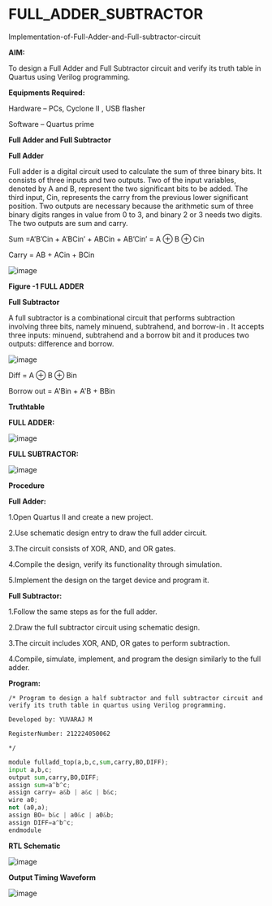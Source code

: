 # FULL_ADDER_SUBTRACTOR

Implementation-of-Full-Adder-and-Full-subtractor-circuit

**AIM:**

To design a Full Adder and Full Subtractor circuit and verify its truth table in Quartus using Verilog programming.

**Equipments Required:**

Hardware – PCs, Cyclone II , USB flasher

Software – Quartus prime

**Full Adder and Full Subtractor**

**Full Adder**

Full adder is a digital circuit used to calculate the sum of three binary bits. It consists of three inputs and two outputs. Two of the input variables, denoted by A and B, represent the two significant bits to be added. The third input, Cin, represents the carry from the previous lower significant position. Two outputs are necessary because the arithmetic sum of three binary digits ranges in value from 0 to 3, and binary 2 or 3 needs two digits. The two outputs are sum and carry.

Sum =A’B’Cin + A’BCin’ + ABCin + AB’Cin’ = A ⊕ B ⊕ Cin 

Carry = AB + ACin + BCin

![image](https://github.com/naavaneetha/FULL_ADDER_SUBTRACTOR/assets/154305477/0f30ba51-5ffb-4198-845f-18e054f675e7)

**Figure -1 FULL ADDER**

**Full Subtractor**

A full subtractor is a combinational circuit that performs subtraction involving three bits, namely minuend, subtrahend, and borrow-in . It accepts three inputs: minuend, subtrahend and a borrow bit and it produces two outputs: difference and borrow.

![image](https://github.com/naavaneetha/FULL_ADDER_SUBTRACTOR/assets/154305477/02b24f51-ab51-4304-9ad6-7b81ffc1ead5)

Diff = A ⊕ B ⊕ Bin 

Borrow out = A'Bin + A'B + BBin

**Truthtable**

**FULL ADDER:**

![image](https://github.com/gauthamkrishna7/FULL_ADDER_SUBTRACTOR/assets/141175025/45c32fff-2e17-4c4a-a926-b76cb65d64c0)

**FULL SUBTRACTOR:**

![image](https://github.com/gauthamkrishna7/FULL_ADDER_SUBTRACTOR/assets/141175025/3b04b320-ce82-4700-b219-98653b5c6d2c)


**Procedure**

**Full Adder:**

1.Open Quartus II and create a new project.

2.Use schematic design entry to draw the full adder circuit. 

3.The circuit consists of XOR, AND, and OR gates. 

4.Compile the design, verify its functionality through simulation. 

5.Implement the design on the target device and program it.


**Full Subtractor:** 

1.Follow the same steps as for the full adder.
 
2.Draw the full subtractor circuit using schematic design. 

3.The circuit includes XOR, AND, OR gates to perform subtraction. 

4.Compile, simulate, implement, and program the design similarly to the full adder.


**Program:**
```
/* Program to design a half subtractor and full subtractor circuit and verify its truth table in quartus using Verilog programming.

Developed by: YUVARAJ M

RegisterNumber: 212224050062

*/
```

```py
module fulladd_top(a,b,c,sum,carry,BO,DIFF);
input a,b,c;
output sum,carry,BO,DIFF;
assign sum=a^b^c;
assign carry= a&b | a&c | b&c;
wire a0;
not (a0,a);
assign BO= b&c | a0&c | a0&b;
assign DIFF=a^b^c;
endmodule

```

**RTL Schematic**

![image](https://github.com/gauthamkrishna7/FULL_ADDER_SUBTRACTOR/assets/141175025/254361e2-8d56-499e-a9f6-78a87bfe730f)


**Output Timing Waveform**

![image](https://github.com/gauthamkrishna7/FULL_ADDER_SUBTRACTOR/assets/141175025/41a89d30-bde2-44fa-809b-3683dee78211)
